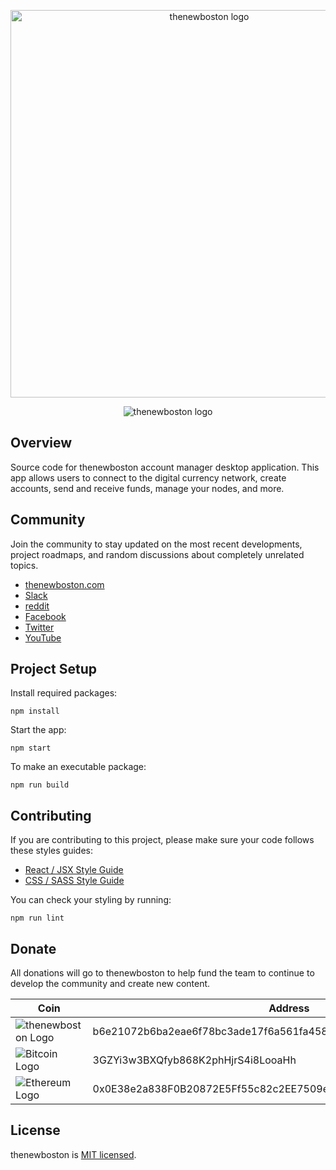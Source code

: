 <p align="center">
  <img alt="thenewboston logo" src="https://i.imgur.com/C8uhI2q.png" width="620">
</p>

<p align="center">
  <img alt="thenewboston logo" src="https://i.imgur.com/8bY8yCE.png">
</p>

## Overview

Source code for thenewboston account manager desktop application. This app allows users to connect to the digital
currency network, create accounts, send and receive funds, manage your nodes, and more.

## Community

Join the community to stay updated on the most recent developments, project roadmaps, and random discussions about
completely unrelated topics.

- [thenewboston.com](https://thenewboston.com/)
- [Slack](https://join.slack.com/t/thenewboston/shared_invite/zt-hkw1b98m-X3oe6VPX6xenHvQeaXQbfg)
- [reddit](https://www.reddit.com/r/thenewboston/)
- [Facebook](https://www.facebook.com/TheNewBoston-464114846956315/)
- [Twitter](https://twitter.com/bucky_roberts)
- [YouTube](https://www.youtube.com/user/thenewboston)

## Project Setup

Install required packages:

```
npm install
```

Start the app:

```
npm start
```

To make an executable package:

```
npm run build
```

## Contributing

If you are contributing to this project, please make sure your code follows these styles guides:

- [React / JSX Style Guide](https://thenewboston.com/style-guide/react)
- [CSS / SASS Style Guide](https://thenewboston.com/style-guide/css)

You can check your styling by running:

```
npm run lint
```

## Donate

All donations will go to thenewboston to help fund the team to continue to develop the community and create new content.

| Coin | Address |
|-|-|
| ![thenewboston Logo](https://github.com/thenewboston-developers/Website/raw/development/src/assets/images/thenewboston.png) | b6e21072b6ba2eae6f78bc3ade17f6a561fa4582d5494a5120617f2027d38797 |
| ![Bitcoin Logo](https://github.com/thenewboston-developers/Website/raw/development/src/assets/images/bitcoin.png) | 3GZYi3w3BXQfyb868K2phHjrS4i8LooaHh |
| ![Ethereum Logo](https://github.com/thenewboston-developers/Website/raw/development/src/assets/images/ethereum.png) | 0x0E38e2a838F0B20872E5Ff55c82c2EE7509e6d4A |

## License

thenewboston is [MIT licensed](http://opensource.org/licenses/MIT).
